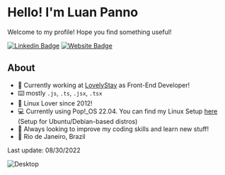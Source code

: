 # Hello! I'm Luan Panno

Welcome to my profile! Hope you find something useful!

[![Linkedin Badge](https://img.shields.io/badge/-luanpanno-blue?style=flat&logo=Linkedin&logoColor=white&link=https://www.linkedin.com/in/luanpanno/)](https://www.linkedin.com/in/luanpanno/) [![Website Badge](https://img.shields.io/badge/-luanpanno.dev-47CCCC?style=flat&logo=Google-Chrome&logoColor=white&link=https://luanpanno.dev)](https://www.luanpanno.dev/en)

## About

- 🏢 Currently working at [LovelyStay](https://www.lovelystay.com) as Front-End Developer!
- ⌨️ mostly `.js`, `.ts`, `.jsx`, `.tsx`
- 🐧 Linux Lover since 2012!
- 💻 Currently using Pop!\_OS 22.04. You can find my Linux Setup [here](https://github.com/luanpanno/linux-development-setup) (Setup for Ubuntu/Debian-based distros)
- 🌱 Always looking to improve my coding skills and learn new stuff!
- 📍 Rio de Janeiro, Brazil

Last update: 08/30/2022

![Desktop](https://i.imgur.com/FFLU7vI.jpg)
